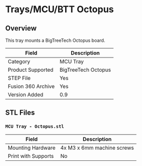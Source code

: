 # Trays/MCU/BTT Octopus

## Overview

This tray mounts a BigTreeTech Octopus board.

| Field                 | Description               |
|-----------------------|---------------------------|
| Category              | MCU Tray                  |
| Product Supported     | BigTreeTech Octopus       |
| STEP File             | Yes                       |
| Fusion 360 Archive    | Yes                       |
| Version Added         | 0.9                       |

## STL Files

### `MCU Tray - Octopus.stl`

| Field                 | Description                   |
|-----------------------|-------------------------------|
| Mounting Hardware     | 4x M3 x 6mm machine screws    |
| Print with Supports   | No                            |
